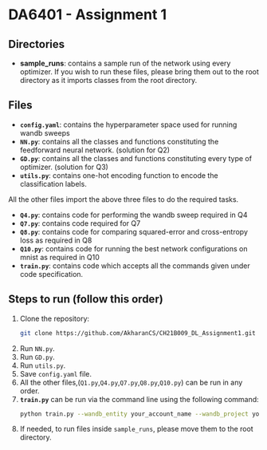 # DA6401 - Assignment 1

## Directories
- **sample_runs**: contains a sample run of the network using every optimizer. If you wish to run these files, please bring them out to the root directory as it imports classes from the root directory.

## Files 
- **`config.yaml`**: contains the hyperparameter space used for running wandb sweeps
- **`NN.py`**: contains all the classes and functions constituting the feedforward neural network. (solution for Q2)
- **`GD.py`**: contains all the classes and functions constituting every type of optimizer. (solution for Q3)
- **`utils.py`**: contains one-hot encoding function to encode the classification labels.

All the other files import the above three files to do the required tasks.

- **`Q4.py`**: contains code for performing the wandb sweep required in Q4
- **`Q7.py`**: contains code required for Q7
- **`Q8.py`**: contains code for comparing squared-error and cross-entropy loss as required in Q8
- **`Q10.py`**: contains code for running the best network configurations on mnist as required in Q10
- **`train.py`**: contains code which accepts all the commands given under code specification. 

## Steps to run (follow this order)
1. Clone the repository:
   ```bash
   git clone https://github.com/AkharanCS/CH21B009_DL_Assignment1.git
   ```
2. Run `NN.py`. <br>
3. Run `GD.py`. <br>
4. Run `utils.py`. <br>
5. Save `config.yaml` file. <br>
6. All the other files,(`Q1.py`,`Q4.py`,`Q7.py`,`Q8.py`,`Q10.py`) can be run in any order. <br>
7. **`train.py`** can be run via the command line using the following command:
    ```bash
    python train.py --wandb_entity your_account_name --wandb_project your_project_name
    ```
8. If needed, to run files inside `sample_runs`, please move them to the root directory. <br>


